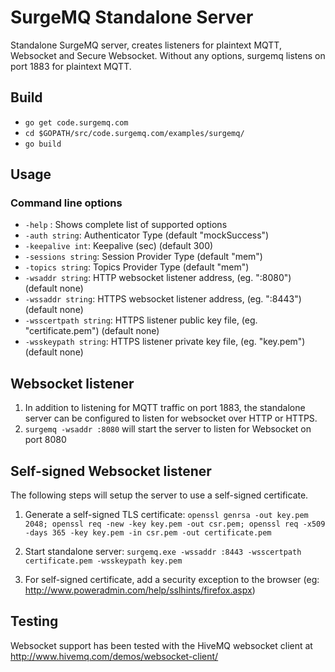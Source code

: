 # SurgeMQ Standalone Server

Standalone SurgeMQ server, creates listeners for plaintext MQTT, Websocket and Secure Websocket. Without any options, surgemq listens on port 1883 for plaintext MQTT.

## Build

* `go get code.surgemq.com`
* `cd $GOPATH/src/code.surgemq.com/examples/surgemq/`
* `go build`

## Usage

### Command line options

- `-help` : Shows complete list of supported options
- `-auth string`: Authenticator Type (default "mockSuccess")
- `-keepalive int`: Keepalive (sec) (default 300)
- `-sessions string`: Session Provider Type (default "mem")
- `-topics string`: Topics Provider Type (default "mem")
- `-wsaddr string`: HTTP websocket listener address, (eg. ":8080") (default none)
- `-wssaddr string`: HTTPS websocket listener address, (eg. ":8443") (default none)
- `-wsscertpath string`: HTTPS listener public key file, (eg. "certificate.pem") (default none)
- `-wsskeypath string`: HTTPS listener private key file, (eg. "key.pem") (default none)

## Websocket listener

1. In addition to listening for MQTT traffic on port 1883, the standalone server can be configured to listen for websocket over HTTP or HTTPS.
2. `surgemq -wsaddr :8080` will start the server to listen for Websocket on port 8080

## Self-signed Websocket listener

The following steps will setup the server to use a self-signed certificate.

1. Generate a self-signed TLS certificate:
`openssl genrsa -out key.pem 2048; openssl req -new -key key.pem -out csr.pem; openssl req -x509 -days 365 -key key.pem -in csr.pem -out certificate.pem`

2. Start standalone server: `surgemq.exe -wssaddr :8443 -wsscertpath certificate.pem -wsskeypath key.pem`

3. For self-signed certificate, add a security exception to the browser (eg: http://www.poweradmin.com/help/sslhints/firefox.aspx)

## Testing

Websocket support has been tested with the HiveMQ websocket client at http://www.hivemq.com/demos/websocket-client/
